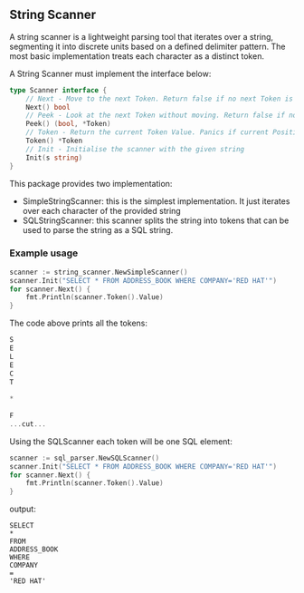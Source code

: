 ## String Scanner

A string scanner is a lightweight parsing tool that iterates over a string, segmenting it into discrete 
units based on a defined delimiter pattern. The most basic implementation treats each character as a 
distinct token.

A String Scanner must implement the interface below:

```go
type Scanner interface {
	// Next - Move to the next Token. Return false if no next Token is available
	Next() bool
	// Peek - Look at the next Token without moving. Return false if no next Token is available
	Peek() (bool, *Token)
	// Token - Return the current Token Value. Panics if current Position is invalid.
	Token() *Token
	// Init - Initialise the scanner with the given string
	Init(s string)
}
```

This package provides two implementation:
* SimpleStringScanner: this is the simplest implementation. It just iterates over each character of the provided string
* SQLStringScanner: this scanner splits the string into tokens that can be used to parse the string as a SQL string.

### Example usage

```go
scanner := string_scanner.NewSimpleScanner()
scanner.Init("SELECT * FROM ADDRESS_BOOK WHERE COMPANY='RED HAT'")
for scanner.Next() {
	fmt.Println(scanner.Token().Value)
}
```

The code above prints all the tokens:
```go
S
E
L
E
C
T
 
*
 
F
...cut...
```
Using the SQLScanner each token will be one SQL element:
```go
scanner := sql_parser.NewSQLScanner()
scanner.Init("SELECT * FROM ADDRESS_BOOK WHERE COMPANY='RED HAT'")
for scanner.Next() {
	fmt.Println(scanner.Token().Value)
}
```
output:
```
SELECT
*
FROM
ADDRESS_BOOK
WHERE
COMPANY
=
'RED HAT'
```
